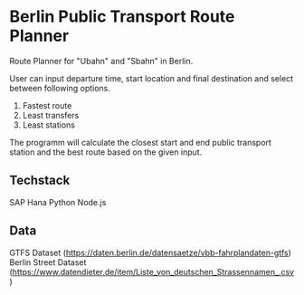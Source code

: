 # Berlin Public Transport Route Planner

Route Planner for "Ubahn" and "Sbahn" in Berlin.

User can input departure time, start location and final destination and select between following options.
1. Fastest route
2. Least transfers
3. Least stations

The programm will calculate the closest start and end public transport station and the best route based on the given input. 

## Techstack
SAP Hana
Python
Node.js

## Data
GTFS Dataset (https://daten.berlin.de/datensaetze/vbb-fahrplandaten-gtfs)
Berlin Street Dataset (https://www.datendieter.de/item/Liste_von_deutschen_Strassennamen_.csv)
